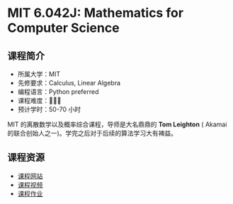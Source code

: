 # MIT 6.042J: Mathematics for Computer Science

## 课程简介

- 所属大学：MIT
- 先修要求：Calculus, Linear Algebra
- 编程语言：Python preferred
- 课程难度：🌟🌟🌟
- 预计学时：50-70 小时

MIT 的离散数学以及概率综合课程，导师是大名鼎鼎的 **Tom Leighton** ( Akamai 的联合创始人之一)。学完之后对于后续的算法学习大有裨益。

## 课程资源

- [课程网站](https://ocw.mit.edu/courses/electrical-engineering-and-computer-science/6-042j-mathematics-for-computer-science-fall-2010/)
- [课程视频](https://www.bilibili.com/video/BV1L741147VX)
- [课程作业](https://ocw.mit.edu/courses/electrical-engineering-and-computer-science/6-042j-mathematics-for-computer-science-fall-2010/assignments/)
